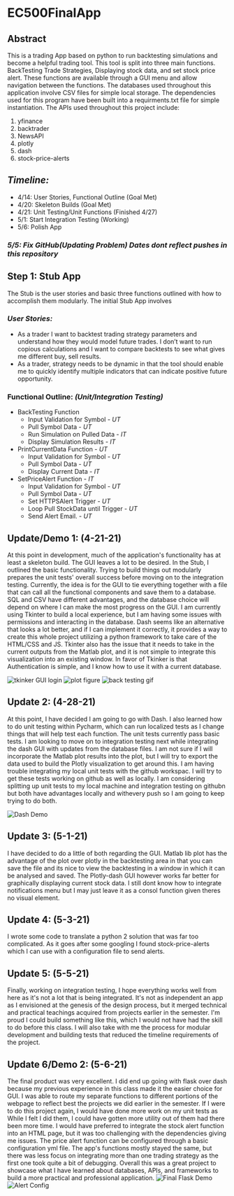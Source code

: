 # EC500FinalApp

## Abstract

This is a trading App based on python to run backtesting simulations and become a helpful trading tool. This tool is split into three main functions. BackTesting Trade Strategies, Displaying stock data, and set stock price alert. These functions are available through a GUI menu and allow navigation between the functions. The databases used throughout this application involve CSV files for simple local storage. The dependencies used for this program have been built into a requirments.txt file for simple instantiation. The APIs used throughout this project include:

1. yfinance
2. backtrader
3. NewsAPI
4. plotly
5. dash
6. stock-price-alerts

## *Timeline:*

- 4/14: User Stories, Functional Outline (Goal Met)
- 4/20: Skeleton Builds (Goal Met)
- 4/21: Unit Testing/Unit Functions (Finished 4/27)
- 5/1: Start Integration Testing (Working)
- 5/6: Polish App

### *5/5: Fix GitHub(Updating Problem) Dates dont reflect pushes in this repository*

## Step 1: Stub App

The Stub is the user stories and basic three functions outlined with how to accomplish them modularly. The initial Stub App involves

### *User Stories:*

- As a trader I want to backtest trading strategy parameters and understand how they would model future trades. I don’t want to run copious calculations and I want to compare backtests to see what gives me different buy, sell results.
- As a trader, strategy needs to be dynamic in that the tool should enable me to quickly identify multiple indicators that can indicate positive future opportunity.

### Functional Outline: *(Unit/Integration Testing)*

- BackTesting Function
  - Input Validation for Symbol - *UT*
  - Pull Symbol Data - *UT*
  - Run Simulation on Pulled Data - *IT*
  - Display Simulation Results - *IT*
- PrintCurrentData Function - *UT*
  - Input Validation for Symbol - *UT*
  - Pull Symbol Data - *UT*
  - Display Current Data - *IT*
- SetPriceAlert Function - *IT*
  - Input Validation for Symbol - *UT*
  - Pull Symbol Data - *UT*
  - Set HTTPSAlert Trigger - *UT*
  - Loop Pull StockData until Trigger - *UT*
  - Send Alert Email. - *UT*

## Update/Demo 1: (4-21-21)

At this point in development, much of the application's functionality has at least a skeleton build. The GUI leaves a lot to be desired. In the Stub, I outlined the basic functionality. Trying to build things out modularly prepares the unit tests' overall success before moving on to the integration testing. Currently, the idea is for the GUI to tie everything together with a file that can call all the functional components and save them to a database. SQL and CSV have different advantages, and the database choice will depend on where I can make the most progress on the GUI. I am currently using Tkinter to build a local experience, but I am having some issues with permissions and interacting in the database. Dash seems like an alternative that looks a lot better, and if I can implement it correctly, it provides a way to create this whole project utilizing a python framework to take care of the HTML/CSS and JS. Tkinter also has the issue that it needs to take in the current outputs from the Matlab plot, and it is not simple to integrate this visualization into an existing window. In favor of Tkinker is that Authentication is simple, and I know how to use it with a current database.

![tkinker GUI login](Documents/loginGUI.PNG "tkinker GUI login")
![plot figure](Documents/BTTestingFig.png "plot figure")
![back testing gif](Documents/BackTestingExample.gif "back testing gif")

## Update 2: (4-28-21)

At this point, I have decided I am going to go with Dash. I also learned how to do unit testing within Pycharm, which can run localized tests as I change things that will help test each function. The unit tests currently pass basic tests. I am looking to move on to integration testing next while integrating the dash GUI with updates from the database files. I am not sure if I will incorporate the Matlab plot results into the plot, but I will try to export the data used to build the Plotly visualization to get around this. I am having trouble integrating my local unit tests with the github workspac. I will try to get these tests working on github as well as locally. I am considering splitting up unit tests to my local machine and integration testing on githubn but both have advantages locally and withevery push so I am going to keep trying to do both.

![Dash Demo](Documents/Dash-Demo.png "Dash Page")

## Update 3: (5-1-21)

I have decided to do a little of both regarding the GUI. Matlab lib plot has the advantage of the plot over plotly in the backtesting area in that you can save the file and its nice to view the backtesting in a window in which it can be analysed and saved. The Plotly-dash GUI however works far better for graphically displaying current stock data. I still dont know how to integrate notifications menu but I may just leave it as a consol function given theres no visual element.

## Update 4: (5-3-21)

I wrote some code to translate a python 2 solution that was far too complicated. As it goes after some googling I found stock-price-alerts which I can use with a configuration file to send alerts.

## Update 5: (5-5-21)

Finally, working on integration testing, I hope everything works well from here as it's not a lot that is being integrated. It's not as independent an app as I envisioned at the genesis of the design process, but it merged technical and practical teachings acquired from projects earlier in the semester.  I'm proud I could build something like this, which I would not have had the skill to do before this class. I will also take with me the process for modular development and building tests that reduced the timeline requirements of the project.

## Update 6/Demo 2: (5-6-21)

The final product was very excellent. I did end up going with flask over dash because my previous experience in this class made it the easier choice for GUI. I was able to route my separate functions to different portions of the webpage to reflect best the projects we did earlier in the semester. If I were to do this project again, I would have done more work on my unit tests as While I felt I did them, I could have gotten more utility out of them had there been more time. I would have preferred to integrate the stock alert function into an HTML page, but it was too challenging with the dependencies giving me issues. The price alert function can be configured through a basic configuration yml file. The app's functions mostly stayed the same, but there was less focus on integrating more than one trading strategy as the first one took quite a bit of debugging. Overall this was a great project to showcase what I have learned about databases, APIs, and frameworks to build a more practical and professional application.
![Final Flask Demo](Documents/Flask-Demo.gif "Dash Page Demo")
![Alert Config](Documents/AlertConfig.png "Alert Config")
